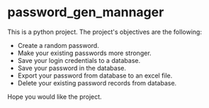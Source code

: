# password_gen_mannager

This is a python project. The project's objectives are the following:

- Create a random password.
- Make your existing passwords more stronger.
- Save your login credentials to a database.
- Save your password in the database.
- Export your password from database to an excel file.
- Delete your existing password records from database.

Hope you would like the project.
